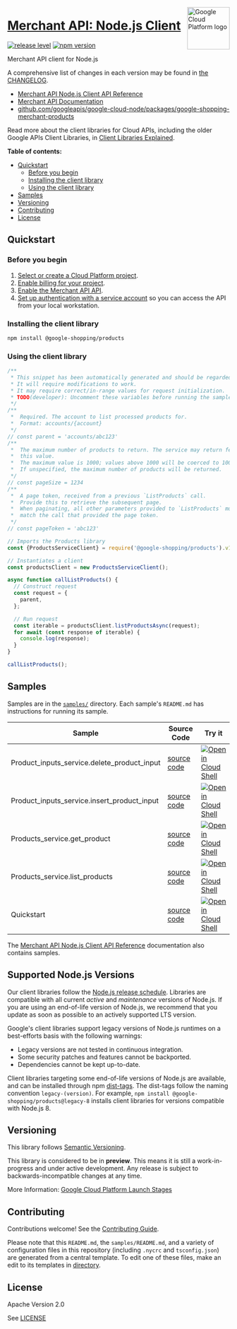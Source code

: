 [//]: # "This README.md file is auto-generated, all changes to this file will be lost."
[//]: # "To regenerate it, use `python -m synthtool`."
<img src="https://avatars2.githubusercontent.com/u/2810941?v=3&s=96" alt="Google Cloud Platform logo" title="Google Cloud Platform" align="right" height="96" width="96"/>

# [Merchant API: Node.js Client](https://github.com/googleapis/google-cloud-node/tree/main/packages/google-shopping-merchant-products)

[![release level](https://img.shields.io/badge/release%20level-preview-yellow.svg?style=flat)](https://cloud.google.com/terms/launch-stages)
[![npm version](https://img.shields.io/npm/v/@google-shopping/products.svg)](https://www.npmjs.org/package/@google-shopping/products)




Merchant API client for Node.js


A comprehensive list of changes in each version may be found in
[the CHANGELOG](https://github.com/googleapis/google-cloud-node/tree/main/packages/google-shopping-merchant-products/CHANGELOG.md).

* [Merchant API Node.js Client API Reference][client-docs]
* [Merchant API Documentation][product-docs]
* [github.com/googleapis/google-cloud-node/packages/google-shopping-merchant-products](https://github.com/googleapis/google-cloud-node/tree/main/packages/google-shopping-merchant-products)

Read more about the client libraries for Cloud APIs, including the older
Google APIs Client Libraries, in [Client Libraries Explained][explained].

[explained]: https://cloud.google.com/apis/docs/client-libraries-explained

**Table of contents:**


* [Quickstart](#quickstart)
  * [Before you begin](#before-you-begin)
  * [Installing the client library](#installing-the-client-library)
  * [Using the client library](#using-the-client-library)
* [Samples](#samples)
* [Versioning](#versioning)
* [Contributing](#contributing)
* [License](#license)

## Quickstart

### Before you begin

1.  [Select or create a Cloud Platform project][projects].
1.  [Enable billing for your project][billing].
1.  [Enable the Merchant API API][enable_api].
1.  [Set up authentication with a service account][auth] so you can access the
    API from your local workstation.

### Installing the client library

```bash
npm install @google-shopping/products
```


### Using the client library

```javascript
/**
 * This snippet has been automatically generated and should be regarded as a code template only.
 * It will require modifications to work.
 * It may require correct/in-range values for request initialization.
 * TODO(developer): Uncomment these variables before running the sample.
 */
/**
 *  Required. The account to list processed products for.
 *  Format: accounts/{account}
 */
// const parent = 'accounts/abc123'
/**
 *  The maximum number of products to return. The service may return fewer than
 *  this value.
 *  The maximum value is 1000; values above 1000 will be coerced to 1000.
 *  If unspecified, the maximum number of products will be returned.
 */
// const pageSize = 1234
/**
 *  A page token, received from a previous `ListProducts` call.
 *  Provide this to retrieve the subsequent page.
 *  When paginating, all other parameters provided to `ListProducts` must
 *  match the call that provided the page token.
 */
// const pageToken = 'abc123'

// Imports the Products library
const {ProductsServiceClient} = require('@google-shopping/products').v1beta;

// Instantiates a client
const productsClient = new ProductsServiceClient();

async function callListProducts() {
  // Construct request
  const request = {
    parent,
  };

  // Run request
  const iterable = productsClient.listProductsAsync(request);
  for await (const response of iterable) {
    console.log(response);
  }
}

callListProducts();

```



## Samples

Samples are in the [`samples/`](https://github.com/googleapis/google-cloud-node/tree/main/packages/google-shopping-merchant-products/samples) directory. Each sample's `README.md` has instructions for running its sample.

| Sample                      | Source Code                       | Try it |
| --------------------------- | --------------------------------- | ------ |
| Product_inputs_service.delete_product_input | [source code](https://github.com/googleapis/google-cloud-node/blob/main/packages/google-shopping-merchant-products/samples/generated/v1beta/product_inputs_service.delete_product_input.js) | [![Open in Cloud Shell][shell_img]](https://console.cloud.google.com/cloudshell/open?git_repo=https://github.com/googleapis/google-cloud-node&page=editor&open_in_editor=packages/google-shopping-merchant-products/samples/generated/v1beta/product_inputs_service.delete_product_input.js,packages/google-shopping-merchant-products/samples/README.md) |
| Product_inputs_service.insert_product_input | [source code](https://github.com/googleapis/google-cloud-node/blob/main/packages/google-shopping-merchant-products/samples/generated/v1beta/product_inputs_service.insert_product_input.js) | [![Open in Cloud Shell][shell_img]](https://console.cloud.google.com/cloudshell/open?git_repo=https://github.com/googleapis/google-cloud-node&page=editor&open_in_editor=packages/google-shopping-merchant-products/samples/generated/v1beta/product_inputs_service.insert_product_input.js,packages/google-shopping-merchant-products/samples/README.md) |
| Products_service.get_product | [source code](https://github.com/googleapis/google-cloud-node/blob/main/packages/google-shopping-merchant-products/samples/generated/v1beta/products_service.get_product.js) | [![Open in Cloud Shell][shell_img]](https://console.cloud.google.com/cloudshell/open?git_repo=https://github.com/googleapis/google-cloud-node&page=editor&open_in_editor=packages/google-shopping-merchant-products/samples/generated/v1beta/products_service.get_product.js,packages/google-shopping-merchant-products/samples/README.md) |
| Products_service.list_products | [source code](https://github.com/googleapis/google-cloud-node/blob/main/packages/google-shopping-merchant-products/samples/generated/v1beta/products_service.list_products.js) | [![Open in Cloud Shell][shell_img]](https://console.cloud.google.com/cloudshell/open?git_repo=https://github.com/googleapis/google-cloud-node&page=editor&open_in_editor=packages/google-shopping-merchant-products/samples/generated/v1beta/products_service.list_products.js,packages/google-shopping-merchant-products/samples/README.md) |
| Quickstart | [source code](https://github.com/googleapis/google-cloud-node/blob/main/packages/google-shopping-merchant-products/samples/quickstart.js) | [![Open in Cloud Shell][shell_img]](https://console.cloud.google.com/cloudshell/open?git_repo=https://github.com/googleapis/google-cloud-node&page=editor&open_in_editor=packages/google-shopping-merchant-products/samples/quickstart.js,packages/google-shopping-merchant-products/samples/README.md) |



The [Merchant API Node.js Client API Reference][client-docs] documentation
also contains samples.

## Supported Node.js Versions

Our client libraries follow the [Node.js release schedule](https://github.com/nodejs/release#release-schedule).
Libraries are compatible with all current _active_ and _maintenance_ versions of
Node.js.
If you are using an end-of-life version of Node.js, we recommend that you update
as soon as possible to an actively supported LTS version.

Google's client libraries support legacy versions of Node.js runtimes on a
best-efforts basis with the following warnings:

* Legacy versions are not tested in continuous integration.
* Some security patches and features cannot be backported.
* Dependencies cannot be kept up-to-date.

Client libraries targeting some end-of-life versions of Node.js are available, and
can be installed through npm [dist-tags](https://docs.npmjs.com/cli/dist-tag).
The dist-tags follow the naming convention `legacy-(version)`.
For example, `npm install @google-shopping/products@legacy-8` installs client libraries
for versions compatible with Node.js 8.

## Versioning

This library follows [Semantic Versioning](http://semver.org/).







This library is considered to be in **preview**. This means it is still a
work-in-progress and under active development. Any release is subject to
backwards-incompatible changes at any time.


More Information: [Google Cloud Platform Launch Stages][launch_stages]

[launch_stages]: https://cloud.google.com/terms/launch-stages

## Contributing

Contributions welcome! See the [Contributing Guide](https://github.com/googleapis/google-cloud-node/blob/main/CONTRIBUTING.md).

Please note that this `README.md`, the `samples/README.md`,
and a variety of configuration files in this repository (including `.nycrc` and `tsconfig.json`)
are generated from a central template. To edit one of these files, make an edit
to its templates in
[directory](https://github.com/googleapis/synthtool).

## License

Apache Version 2.0

See [LICENSE](https://github.com/googleapis/google-cloud-node/blob/main/LICENSE)

[client-docs]: https://cloud.google.com/nodejs/docs/reference/merchantapi/latest
[product-docs]: https://developers.google.com/merchant/api
[shell_img]: https://gstatic.com/cloudssh/images/open-btn.png
[projects]: https://console.cloud.google.com/project
[billing]: https://support.google.com/cloud/answer/6293499#enable-billing
[enable_api]: https://console.cloud.google.com/flows/enableapi?apiid=merchantapi.googleapis.com
[auth]: https://cloud.google.com/docs/authentication/getting-started
